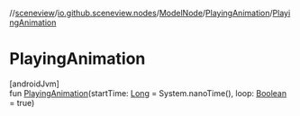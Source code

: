 //[sceneview](../../../../index.md)/[io.github.sceneview.nodes](../../index.md)/[ModelNode](../index.md)/[PlayingAnimation](index.md)/[PlayingAnimation](-playing-animation.md)

# PlayingAnimation

[androidJvm]\
fun [PlayingAnimation](-playing-animation.md)(startTime: [Long](https://kotlinlang.org/api/latest/jvm/stdlib/kotlin/-long/index.html) = System.nanoTime(), loop: [Boolean](https://kotlinlang.org/api/latest/jvm/stdlib/kotlin/-boolean/index.html) = true)
